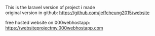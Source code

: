 This is the laravel version of project i made<br>
original version in github: https://github.com/jeffcheung2015/website<br>

free hosted website on 000webhostapp: https://websiteprojectmy.000webhostapp.com

